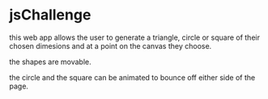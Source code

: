 # jsChallenge

this web app allows the user to generate a triangle, circle or square of their chosen dimesions and at a point on the canvas they choose.

the shapes are movable.

the circle and the square can be animated to bounce off either side of the page.
